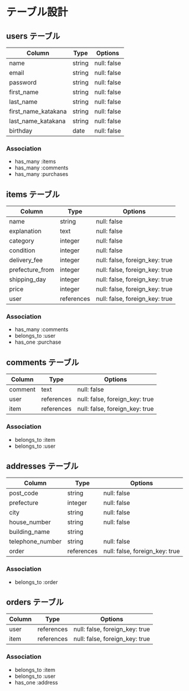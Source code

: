 # テーブル設計

## users テーブル

| Column              | Type    | Options     |
| ------------------- | ------- | ------------|
| name                | string  | null: false |
| email               | string  | null: false |
| password            | string  | null: false |
| first_name          | string  | null: false |
| last_name           | string  | null: false |
| first_name_katakana | string  | null: false |
| last_name_katakana  | string  | null: false |
| birthday            | date    | null: false |

### Association

- has_many :items
- has_many :comments
- has_many :purchases

## items テーブル

| Column           | Type        | Options                        |
| ---------------- | ----------- | ------------------------------ |
| name             | string      | null: false                    |
| explanation      | text        | null: false                    |
| category         | integer     | null: false                    |
| condition        | integer     | null: false                    |
| delivery_fee     | integer     | null: false, foreign_key: true |
| prefecture_from  | integer     | null: false, foreign_key: true |
| shipping_day     | integer     | null: false, foreign_key: true |
| price            | integer     | null: false, foreign_key: true |
| user             | references  | null: false, foreign_key: true |

### Association

- has_many :comments
- belongs_to :user
- has_one :purchase

## comments テーブル

| Column  | Type       | Options                        |
| ------- | ---------- | ------------------------------ |
| comment | text       | null: false                    |
| user    | references | null: false, foreign_key: true |
| item    | references | null: false, foreign_key: true |

### Association

- belongs_to :item
- belongs_to :user

## addresses テーブル

| Column           | Type       | Options                        |
| ---------------- | ---------- | ------------------------------ |
| post_code        | string     | null: false                    |
| prefecture       | integer    | null: false                    |
| city             | string     | null: false                    |
| house_number     | string     | null: false                    |
| building_name    | string     |                                |
| telephone_number | string     | null: false                    |
| order         | references | null: false, foreign_key: true |

### Association

- belongs_to :order

## orders テーブル

| Column  | Type       | Options                        |
| ------- | ---------- | ------------------------------ |
| user    | references | null: false, foreign_key: true |
| item    | references | null: false, foreign_key: true |

### Association

- belongs_to :item
- belongs_to :user
- has_one :address